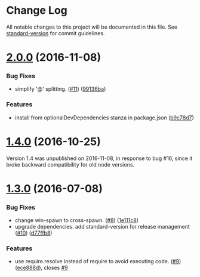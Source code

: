 # Change Log

All notable changes to this project will be documented in this file. See [standard-version](https://github.com/conventional-changelog/standard-version) for commit guidelines.

<a name="2.0.0"></a>
# [2.0.0](https://github.com/bcoe/optional-dev-dependency/compare/v1.3.0...v2.0.0) (2016-11-08)


### Bug Fixes

* simplify '@' splitting. ([#11](https://github.com/bcoe/optional-dev-dependency/issues/11)) ([99136ba](https://github.com/bcoe/optional-dev-dependency/commit/99136ba))


### Features

* install from optionalDevDependencies stanza in package.json ([b9c78d7](https://github.com/bcoe/optional-dev-dependency/commit/b9c78d7))

<a name="1.4.0"></a>
# [1.4.0](https://github.com/bcoe/optional-dev-dependency/compare/v1.3.0...v1.4.0) (2016-10-25)

Version 1.4 was unpublished on 2016-11-08, in response to bug #16, since it
broke backward compatibility for old node versions.

<a name="1.3.0"></a>
# [1.3.0](https://github.com/bcoe/optional-dev-dependency/compare/v1.1.0...v1.3.0) (2016-07-08)


### Bug Fixes

* change win-spawn to cross-spawn. ([#8](https://github.com/bcoe/optional-dev-dependency/issues/8)) ([1e111c8](https://github.com/bcoe/optional-dev-dependency/commit/1e111c8))
* upgrade dependencies. add standard-version for release management ([#10](https://github.com/bcoe/optional-dev-dependency/issues/10)) ([d77ffb8](https://github.com/bcoe/optional-dev-dependency/commit/d77ffb8))


### Features

* use require.resolve instead of require to avoid executing code. ([#9](https://github.com/bcoe/optional-dev-dependency/issues/9)) ([ece888d](https://github.com/bcoe/optional-dev-dependency/commit/ece888d)), closes [#9](https://github.com/bcoe/optional-dev-dependency/issues/9)
